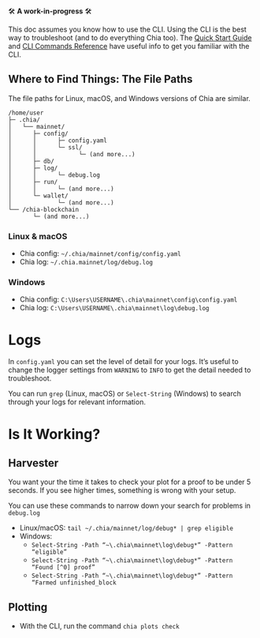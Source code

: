 
:hammer_and_wrench: **A work-in-progress** :hammer_and_wrench:

This doc assumes you know how to use the CLI. Using the CLI is the best way to troubleshoot (and to do everything Chia too). The [Quick Start Guide](https://github.com/Chia-Network/chia-blockchain/wiki/Quick-Start-Guide) and [CLI Commands Reference](https://github.com/Chia-Network/chia-blockchain/wiki/CLI-Commands-Reference) have useful info to get you familiar with the CLI.

## Where to Find Things: The File Paths
The file paths for Linux, macOS, and Windows versions of Chia are similar. 
```
/home/user
├─ .chia/
│   └── mainnet/
│      ├─ config/
│      │      ├─ config.yaml
│      │      └─ ssl/
│      │            └─ (and more...)
│      ├─ db/
│      ├─ log/
│      │      └─ debug.log
│      ├─ run/
│      │      └─ (and more...)
│      └─ wallet/
│             └─ (and more...)
└── /chia-blockchain
       └─ (and more...)
```

### Linux & macOS
* Chia config: `~/.chia/mainnet/config/config.yaml`
* Chia log: `~/.chia.mainnet/log/debug.log`

### Windows
* Chia config:  `C:\Users\USERNAME\.chia\mainnet\config\config.yaml`
* Chia log:  `C:\Users\USERNAME\.chia\mainnet\log\debug.log`

# Logs
In `config.yaml` you can set the level of detail for your logs. It’s useful to change the logger settings from `WARNING` to `INFO` to get the detail needed to troubleshoot.

You can run `grep`  (Linux, macOS) or `Select-String` (Windows) to search through your logs for relevant information. 

# Is It Working?
## Harvester
You want your the time it takes to check your plot for a proof to be under 5 seconds. If you see higher times, something is wrong with your setup.

You can use these commands to narrow down your search for problems in `debug.log`

* Linux/macOS: `tail ~/.chia/mainnet/log/debug* | grep eligible`
* Windows:
	* `Select-String -Path “~\.chia\mainnet\log\debug*” -Pattern “eligible”`
	* `Select-String -Path “~\.chia\mainnet\log\debug*” -Pattern “Found [^0] proof”`
	* `Select-String -Path “~\.chia\mainnet\log\debug*” -Pattern “Farmed unfinished_block`

## Plotting
* With the CLI, run the command  `chia plots check` 
